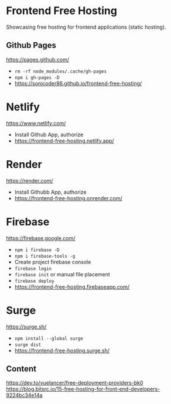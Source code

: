 # Frontend Free Hosting

Showcasing free hosting for frontend applications (static hosting).

## Github Pages

https://pages.github.com/

- `rm -rf node_modules/.cache/gh-pages`
- `npm i gh-pages -D`
- https://sonicoder86.github.io/frontend-free-hosting/

# Netlify

https://www.netlify.com/

- Install Github App, authorize
- https://frontend-free-hosting.netlify.app/

# Render

https://render.com/

- Install Githubb App, authorize
- https://frontend-free-hosting.onrender.com/

# Firebase

https://firebase.google.com/

- `npm i firebase -D`
- `npm i firebase-tools -g`
- Create project firebase console
- `firebase login`
- `firebase init` or manual file placement
- `firebase deploy`
- https://frontend-free-hosting.firebaseapp.com/

# Surge

https://surge.sh/

- `npm install --global surge`
- `surge dist`
- https://frontend-free-hosting.surge.sh/

## Content

https://dev.to/vuelancer/free-deployment-providers-bk0
https://blog.bitsrc.io/15-free-hosting-for-front-end-developers-9224bc34e14a
